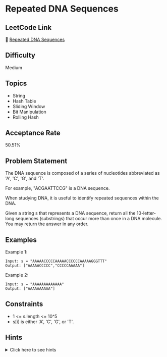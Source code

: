 # Repeated DNA Sequences

## LeetCode Link
🔗 [Repeated DNA Sequences](https://leetcode.com/problems/repeated-dna-sequences)

## Difficulty
Medium

## Topics
- String
- Hash Table
- Sliding Window
- Bit Manipulation
- Rolling Hash

## Acceptance Rate
50.51%

## Problem Statement
The DNA sequence is composed of a series of nucleotides abbreviated as 'A', 'C', 'G', and 'T'.

For example, "ACGAATTCCG" is a DNA sequence.

When studying DNA, it is useful to identify repeated sequences within the DNA.

Given a string s that represents a DNA sequence, return all the 10-letter-long sequences (substrings) that occur more than once in a DNA molecule. You may return the answer in any order.

## Examples
Example 1:
```
Input: s = "AAAAACCCCCAAAAACCCCCCAAAAAGGGTTT"
Output: ["AAAAACCCCC","CCCCCAAAAA"]
```

Example 2:
```
Input: s = "AAAAAAAAAAAAA"
Output: ["AAAAAAAAAA"]
```

## Constraints
- 1 <= s.length <= 10^5
- s[i] is either 'A', 'C', 'G', or 'T'.

## Hints
<details>
<summary>Click here to see hints</summary>

1. Use a sliding window of size 10 to get all possible 10-letter sequences
2. Use a HashSet to track sequences you've seen before
3. Use another HashSet to track sequences that appear more than once
4. Consider using bit manipulation to optimize space (each nucleotide can be represented with 2 bits)

</details>
